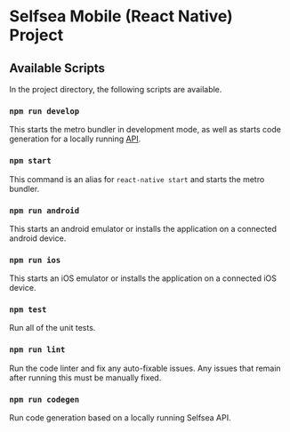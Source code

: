 # Selfsea Mobile (React Native) Project

## Available Scripts

In the project directory, the following scripts are available.

### `npm run develop`

This starts the metro bundler in development mode, as well as starts code generation for a locally running [API](https://github.com/Sidebench/selfsea-api).

### `npm start`

This command is an alias for `react-native start` and starts the metro bundler.

### `npm run android`

This starts an android emulator or installs the application on a connected android device.

### `npm run ios`

This starts an iOS emulator or installs the application on a connected iOS device.

### `npm test`

Run all of the unit tests.

### `npm run lint`

Run the code linter and fix any auto-fixable issues. Any issues that remain after running this must be manually fixed.

### `npm run codegen`

Run code generation based on a locally running Selfsea API.